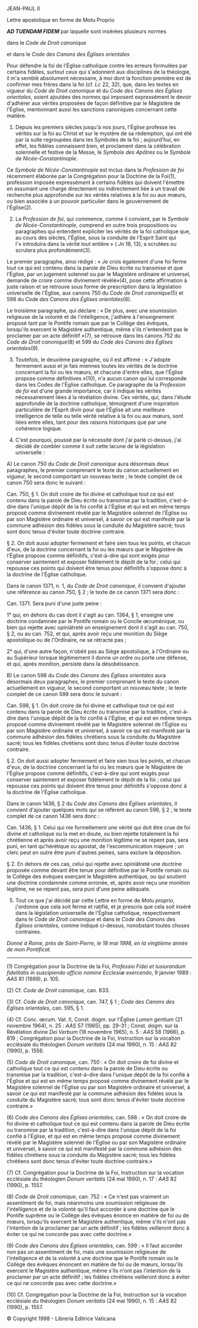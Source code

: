 JEAN-PAUL II

Lettre apostolique en forme de Motu Proprio

***AD TUENDAM FIDEM*** par laquelle sont insérées plusieurs normes

dans le *Code de Droit canonique*

et dans le *Code des Canons des Églises orientales*

Pour défendre la foi de l'Église catholique contre les erreurs formulées par certains fidèles, surtout ceux qui s'adonnent aux disciplines de la théologie, il m'a semblé absolument nécessaire, à moi dont la fonction première est de confirmer mes frères dans la foi (cf. *Lc* 22, 32), que, dans les textes en vigueur du *Code de Droit canonique* et du *Code des Canons des Églises orientales*, soient ajoutées des normes qui imposent expressément le devoir d'adhérer aux vérités proposées de façon définitive par le Magistère de l'Église, mentionnant aussi les sanctions canoniques concernant cette matière.

1. Depuis les premiers siècles jusqu'à nos jours, l'Église professe les vérités sur la foi au Christ et sur le mystère de sa rédemption, qui ont été par la suite regroupées dans les Symboles de la foi ; aujourd'hui, en effet, les fidèles connaissent bien, et proclament dans la célébration solennelle et festive de la Messe, le *Symbole des Apôtres* ou le *Symbole de Nicée-Constantinople*.

Ce *Symbole de Nicée-Constantinople* est inclus dans la *Profession de foi* récemment élaborée par la Congrégation pour la Doctrine de la Foi(1), profession imposée expressément à certains fidèles qui doivent l'émettre en assumant une charge directement ou indirectement liée à un travail de recherche plus approfondie sur les vérités relatives à la foi ou aux mœurs, ou bien associée à un pouvoir particulier dans le gouvernement de l'Église(2).

2. La *Profession de foi*, qui commence, comme il convient, par le *Symbole de Nicée-Constantinople*, comprend en outre trois propositions ou paragraphes qui entendent expliciter les vérités de la foi catholique que, au cours des siècles, l'Église, sous la conduite de l'Esprit Saint qui l'« introduira dans la vérité tout entière » ( *Jn* 16, 13), a scrutées ou scrutera plus profondément(3).

Le premier paragraphe, ainsi rédigé : « Je crois également d'une foi ferme tout ce qui est contenu dans la parole de Dieu écrite ou transmise et que l'Église, par un jugement solennel ou par le Magistère ordinaire et universel, demande de croire comme divinement révélé»(4), pose cette affirmation à juste raison et se retrouve sous forme de prescription dans la législation universelle de l'Église, aux canons 750 du *Code de Droit canonique*(5) et 598 du *Code des Canons des Églises orientales*(6).

Le troisième paragraphe, qui déclare : « De plus, avec une soumission religieuse de la volonté et de l'intelligence, j'adhère à l'enseignement proposé tant par le Pontife romain que par le Collège des évêques, lorsqu'ils exercent le Magistère authentique, même s'ils n'entendent pas le proclamer par un acte définitif »(7), se retrouve dans les canons 752 du *Code de Droit canonique*(8) et 599 du *Code des Canons des Églises orientales*(9).

3. Toutefois, le deuxième paragraphe, où il est affirmé : « J'adopte fermement aussi et je fais miennes toutes les vérités de la doctrine concernant la foi ou les mœurs, et chacune d'entre elles, que l'Église propose comme définitives »(10), n'a aucun canon qui lui corresponde dans les Codes de l'Église catholique. Ce paragraphe de la *Profession de foi* est d'une grande importance, car il indique les vérités nécessairement liées à la révélation divine. Ces vérités, qui, dans l'étude approfondie de la doctrine catholique, témoignent d'une inspiration particulière de l'Esprit divin pour que l'Église ait une meilleure intelligence de telle ou telle vérité relative à la foi ou aux mœurs, sont liées entre elles, tant pour des raisons historiques que par une cohérence logique.

4. C'est pourquoi, poussé par la nécessité dont j'ai parlé ci-dessus, j'ai décidé de combler comme il suit cette lacune de la législation universelle :

A) Le canon 750 du *Code de Droit canonique* aura désormais deux paragraphes, le premier comprenant le texte du canon actuellement en vigueur, le second comportant un nouveau texte ; le texte complet de ce canon 750 sera donc le suivant :

Can. 750, § 1. On doit croire de foi divine et catholique tout ce qui est contenu dans la parole de Dieu écrite ou transmise par la tradition, c'est-à-dire dans l'unique dépôt de la foi confié à l'Église et qui est en même temps proposé comme divinement révélé par le Magistère solennel de l'Église ou par son Magistère ordinaire et universel, à savoir ce qui est manifesté par la commune adhésion des fidèles sous la conduite du Magistère sacré; tous sont donc tenus d'éviter toute doctrine contraire.

§ 2. On doit aussi adopter fermement et faire sien tous les points, et chacun d'eux, de la doctrine concernant la foi ou les mœurs que le Magistère de l'Église propose comme définitifs, c'est-à-dire qui sont exigés pour conserver saintement et exposer fidèlement le dépôt de la foi ; celui qui repousse ces points qui doivent être tenus pour définitifs s'oppose donc à la doctrine de l'Église catholique.

Dans le canon 1371, n. 1, du *Code de Droit canonique*, il convient d'ajouter une référence au canon 750, § 2 ; le texte de ce canon 1371 sera donc :

Can. 1371. Sera puni d'une juste peine :

1° qui, en dehors du cas dont il s'agit au can. 1364, § 1, enseigne une doctrine condamnée par le Pontife romain ou le Concile œcuménique, ou bien qui rejette avec opiniâtreté un enseignement dont il s'agit au can. 750, § 2, ou au can. 752, et qui, après avoir reçu une monition du Siège apostolique ou de l'Ordinaire, ne se rétracte pas ;

2° qui, d'une autre façon, n'obéit pas au Siège apostolique, à l'Ordinaire ou au Supérieur lorsque légitimement il donne un ordre ou porte une défense, et qui, après monition, persiste dans la désobéissance.

B) Le canon 598 du *Code des Canons des Églises orientales* aura désormais deux paragraphes, le premier comprenant le texte du canon actuellement en vigueur, le second comportant un nouveau texte ; le texte complet de ce canon 598 sera donc le suivant :

Can. 598, § 1. On doit croire de foi divine et catholique tout ce qui est contenu dans la parole de Dieu écrite ou transmise par la tradition, c'est-à-dire dans l'unique dépôt de la foi confié à l'Église, et qui est en même temps proposé comme divinement révélé par le Magistère solennel de l'Église ou par son Magistère ordinaire et universel, à savoir ce qui est manifesté par la commune adhésion des fidèles chrétiens sous la conduite du Magistère sacré; tous les fidèles chrétiens sont donc tenus d'éviter toute doctrine contraire.

§ 2. On doit aussi adopter fermement et faire sien tous les points, et chacun d'eux, de la doctrine concernant la foi ou les mœurs que le Magistère de l'Église propose comme définitifs, c'est-à-dire qui sont exigés pour conserver saintement et exposer fidèlement le dépôt de la foi ; celui qui repousse ces points qui doivent être tenus pour définitifs s'oppose donc à la doctrine de l'Église catholique.

Dans le canon 1436, § 2 du *Code des Canons des Églises orientales*, il convient d'ajouter quelques mots qui se réfèrent au canon 598, § 2 ; le texte complet de ce canon 1436 sera donc :

Can. 1436, § 1. Celui qui nie formellement une vérité qui doit être crue de foi divine et catholique ou la met en doute, ou bien rejette totalement la foi chrétienne et après avoir reçu une monition légitime ne se repent pas, sera puni, en tant qu'hérétique ou apostat, de l'excommunication majeure ; un clerc peut en outre être puni d'autres peines, sans exclure la déposition.

§ 2. En dehors de ces cas, celui qui rejette avec opiniâtreté une doctrine proposée comme devant être tenue pour définitive par le Pontife romain ou le Collège des évêques exerçant le Magistère authentique, ou qui soutient une doctrine condamnée comme erronée, et, après avoir reçu une monition légitime, ne se repent pas, sera puni d'une peine adéquate.

5. Tout ce que j'ai décidé par cette Lettre en forme de *Motu proprio*, j'ordonne que cela soit ferme et ratifié, et je prescris que cela soit inséré dans la législation universelle de l'Église catholique, respectivement dans le *Code de Droit canonique* et dans le *Code des Canons des Églises orientales*, comme indiqué ci-dessus, nonobstant toutes choses contraires.

*Donné à Rome, près de Saint-Pierre, le 18 mai 1998, en la vingtième année de mon Pontificat.*

* * *

(1) Congrégation pour la Doctrine de la Foi, *Professio Fidei et Iusiurandum fidelitatis in suscipiendo officio nomine Ecclesiæ exercendo*, 9 janvier 1989 : *AAS* 81 (1989), p. 105.

(2) Cf. *Code de Droit canonique*, can. 833.

(3) Cf. *Code de Droit canonique*, can. 747, § 1 ; *Code des Canons des Églises orientales*, can. 595, § 1.

(4) Cf. Conc. œcum. Vat. II, Const. dogm. sur l'Église *Lumen gentium* (21 novembre 1964), n. 25 : *AAS* 57 (1965), pp. 29-31 ; Const. dogm. sur la Révélation divine *Dei Verbum* (18 novembre 1965), n. 5 : *AAS* 58 (1966), p. 819 ; Congrégation pour la Doctrine de la Foi, Instruction sur la vocation ecclésiale du théologien *Donum veritatis* (24 mai 1990), n. 15 : *AAS* 82 (1990), p. 1556.

(5) *Code de Droit canonique*, can. 750 : « On doit croire de foi divine et catholique tout ce qui est contenu dans la parole de Dieu écrite ou transmise par la tradition, c'est-à-dire dans l'unique dépôt de la foi confié à l'Église et qui est en même temps proposé comme divinement révélé par le Magistère solennel de l'Église ou par son Magistère ordinaire et universel, à savoir ce qui est manifesté par la commune adhésion des fidèles sous la conduite du Magistère sacré; tous sont donc tenus d'éviter toute doctrine contraire.»

(6) *Code des Canons des Églises orientales*, can. 598 : « On doit croire de foi divine et catholique tout ce qui est contenu dans la parole de Dieu écrite ou transmise par la tradition, c'est-à-dire dans l'unique dépôt de la foi confié à l'Église, et qui est en même temps proposé comme divinement révélé par le Magistère solennel de l'Église ou par son Magistère ordinaire et universel, à savoir ce qui est manifesté par la commune adhésion des fidèles chrétiens sous la conduite du Magistère sacré; tous les fidèles chrétiens sont donc tenus d'éviter toute doctrine contraire.»

(7) Cf. Congrégation pour la Doctrine de la Foi, Instruction sur la vocation ecclésiale du théologien *Donum veritatis* (24 mai 1990), n. 17 : *AAS* 82 (1990), p. 1557.

(8) *Code de Droit canonique*, can. 752 : « Ce n'est pas vraiment un assentiment de foi, mais néanmoins une soumission religieuse de l'intelligence et de la volonté qu'il faut accorder à une doctrine que le Pontife suprême ou le Collège des évêques énonce en matière de foi ou de mœurs, lorsqu'ils exercent le Magistère authentique, même s'ils n'ont pas l'intention de la proclamer par un acte définitif ; les fidèles veilleront donc à éviter ce qui ne concorde pas avec cette doctrine.»

(9) *Code des Canons des Églises orientales*, can. 599 : « Il faut accorder non pas un assentiment de foi, mais une soumission religieuse de l'intelligence et de la volonté à une doctrine que le Pontife romain ou le Collège des évêques énoncent en matière de foi ou de mœurs, lorsqu'ils exercent le Magistère authentique, même s'ils n'ont pas l'intention de la proclamer par un acte définitif ; les fidèles chrétiens veilleront donc à éviter ce qui ne concorde pas avec cette doctrine.»

(10) Cf. Congrégation pour la Doctrine de la Foi, Instruction sur la vocation ecclésiale du théologien *Donum veritatis* (24 mai 1990), n. 15 : *AAS* 82 (1990), p. 1557.

© Copyright 1998 - Libreria Editrice Vaticana